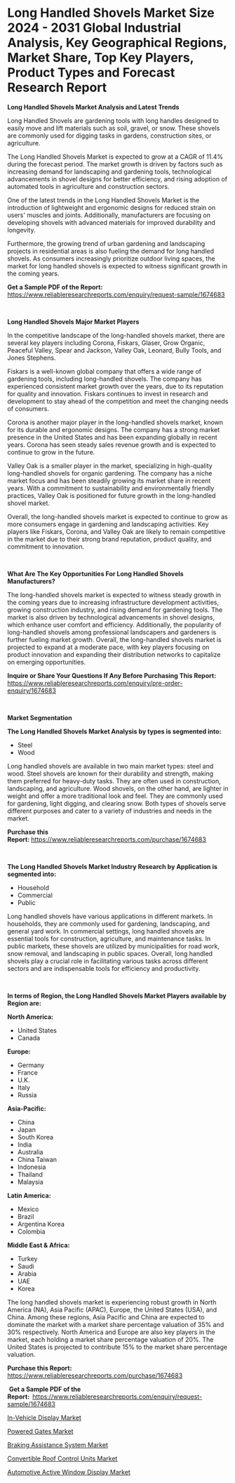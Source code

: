 <p><h1>Long Handled Shovels Market Size 2024 - 2031 Global Industrial Analysis, Key Geographical Regions, Market Share, Top Key Players, Product Types and Forecast Research Report</h1></p><p><strong>Long Handled Shovels Market Analysis and Latest Trends</strong></p>
<p><p>Long Handled Shovels are gardening tools with long handles designed to easily move and lift materials such as soil, gravel, or snow. These shovels are commonly used for digging tasks in gardens, construction sites, or agriculture.</p><p>The Long Handled Shovels Market is expected to grow at a CAGR of 11.4% during the forecast period. The market growth is driven by factors such as increasing demand for landscaping and gardening tools, technological advancements in shovel designs for better efficiency, and rising adoption of automated tools in agriculture and construction sectors.</p><p>One of the latest trends in the Long Handled Shovels Market is the introduction of lightweight and ergonomic designs for reduced strain on users' muscles and joints. Additionally, manufacturers are focusing on developing shovels with advanced materials for improved durability and longevity.</p><p>Furthermore, the growing trend of urban gardening and landscaping projects in residential areas is also fueling the demand for long handled shovels. As consumers increasingly prioritize outdoor living spaces, the market for long handled shovels is expected to witness significant growth in the coming years.</p></p>
<p><strong>Get a Sample PDF of the Report:&nbsp;</strong> <a href="https://www.reliableresearchreports.com/enquiry/request-sample/1674683">https://www.reliableresearchreports.com/enquiry/request-sample/1674683</a></p>
<p>&nbsp;</p>
<p><strong>Long Handled Shovels Major Market Players</strong></p>
<p><p>In the competitive landscape of the long-handled shovels market, there are several key players including Corona, Fiskars, Glaser, Grow Organic, Peaceful Valley, Spear and Jackson, Valley Oak, Leonard, Bully Tools, and Jones Stephens. </p><p>Fiskars is a well-known global company that offers a wide range of gardening tools, including long-handled shovels. The company has experienced consistent market growth over the years, due to its reputation for quality and innovation. Fiskars continues to invest in research and development to stay ahead of the competition and meet the changing needs of consumers. </p><p>Corona is another major player in the long-handled shovels market, known for its durable and ergonomic designs. The company has a strong market presence in the United States and has been expanding globally in recent years. Corona has seen steady sales revenue growth and is expected to continue to grow in the future.</p><p>Valley Oak is a smaller player in the market, specializing in high-quality long-handled shovels for organic gardening. The company has a niche market focus and has been steadily growing its market share in recent years. With a commitment to sustainability and environmentally friendly practices, Valley Oak is positioned for future growth in the long-handled shovel market.</p><p>Overall, the long-handled shovels market is expected to continue to grow as more consumers engage in gardening and landscaping activities. Key players like Fiskars, Corona, and Valley Oak are likely to remain competitive in the market due to their strong brand reputation, product quality, and commitment to innovation.</p></p>
<p>&nbsp;</p>
<p><strong>What Are The Key Opportunities For Long Handled Shovels Manufacturers?</strong></p>
<p><p>The long-handled shovels market is expected to witness steady growth in the coming years due to increasing infrastructure development activities, growing construction industry, and rising demand for gardening tools. The market is also driven by technological advancements in shovel designs, which enhance user comfort and efficiency. Additionally, the popularity of long-handled shovels among professional landscapers and gardeners is further fueling market growth. Overall, the long-handled shovels market is projected to expand at a moderate pace, with key players focusing on product innovation and expanding their distribution networks to capitalize on emerging opportunities.</p></p>
<p><strong>Inquire or Share Your Questions If Any Before Purchasing This Report:</strong> <a href="https://www.reliableresearchreports.com/enquiry/pre-order-enquiry/1674683">https://www.reliableresearchreports.com/enquiry/pre-order-enquiry/1674683</a></p>
<p>&nbsp;</p>
<p><strong>Market Segmentation</strong></p>
<p><strong>The Long Handled Shovels Market Analysis by types is segmented into:</strong></p>
<p><ul><li>Steel</li><li>Wood</li></ul></p>
<p><p>Long handled shovels are available in two main market types: steel and wood. Steel shovels are known for their durability and strength, making them preferred for heavy-duty tasks. They are often used in construction, landscaping, and agriculture. Wood shovels, on the other hand, are lighter in weight and offer a more traditional look and feel. They are commonly used for gardening, light digging, and clearing snow. Both types of shovels serve different purposes and cater to a variety of industries and needs in the market.</p></p>
<p><strong>Purchase this Report:&nbsp;</strong><a href="https://www.reliableresearchreports.com/purchase/1674683">https://www.reliableresearchreports.com/purchase/1674683</a></p>
<p>&nbsp;</p>
<p><strong>The Long Handled Shovels Market Industry Research by Application is segmented into:</strong></p>
<p><ul><li>Household</li><li>Commercial</li><li>Public</li></ul></p>
<p><p>Long handled shovels have various applications in different markets. In households, they are commonly used for gardening, landscaping, and general yard work. In commercial settings, long handled shovels are essential tools for construction, agriculture, and maintenance tasks. In public markets, these shovels are utilized by municipalities for road work, snow removal, and landscaping in public spaces. Overall, long handled shovels play a crucial role in facilitating various tasks across different sectors and are indispensable tools for efficiency and productivity.</p></p>
<p>&nbsp;</p>
<p><strong>In terms of Region, the Long Handled Shovels Market Players available by Region are:</strong></p>
<p>
    <p> <strong> North America: </strong>
        <ul>
            <li>United States</li>
            <li>Canada</li>
        </ul>
        </p> 
    <p> <strong> Europe: </strong>
        <ul>
            <li>Germany</li>
            <li>France</li>
            <li>U.K.</li>
            <li>Italy</li>
            <li>Russia</li>
        </ul>
        </p> 
    <p> <strong> Asia-Pacific: </strong>
        <ul>
            <li>China</li>
            <li>Japan</li>
            <li>South Korea</li>
            <li>India</li>
            <li>Australia</li>
            <li>China Taiwan</li>
            <li>Indonesia</li>
            <li>Thailand</li>
            <li>Malaysia</li>
        </ul>
        </p> 
    <p> <strong> Latin America: </strong>
        <ul>
            <li>Mexico</li>
            <li>Brazil</li>
            <li>Argentina Korea</li>
            <li>Colombia</li>
        </ul>
        </p> 
    <p> <strong> Middle East & Africa: </strong>
        <ul>
            <li>Turkey</li>
            <li>Saudi</li>
            <li>Arabia</li>
            <li>UAE</li>
            <li>Korea</li>
        </ul>
    </p>
    </p>
<p><p>The long handled shovels market is experiencing robust growth in North America (NA), Asia Pacific (APAC), Europe, the United States (USA), and China. Among these regions, Asia Pacific and China are expected to dominate the market with a market share percentage valuation of 35% and 30% respectively. North America and Europe are also key players in the market, each holding a market share percentage valuation of 20%. The United States is projected to contribute 15% to the market share percentage valuation.</p></p>
<p><strong>Purchase this Report: </strong><a href="https://www.reliableresearchreports.com/purchase/1674683">https://www.reliableresearchreports.com/purchase/1674683</a></p>
<p>&nbsp;<strong>Get a Sample PDF of the Report:&nbsp;&nbsp;</strong><a href="https://www.reliableresearchreports.com/enquiry/request-sample/1674683">https://www.reliableresearchreports.com/enquiry/request-sample/1674683</a></p>
<p><strong></strong></p>
<p><p><a href="https://issuu.com/reportprime-2/docs/in-vehicle-display-market-size-2030.pptx">In-Vehicle Display Market</a></p><p><a href="https://github.com/GroverBarry/Market-Research-Report-List-4/blob/main/powered-gates-market.md">Powered Gates Market</a></p><p><a href="https://github.com/kathiaseamanalvaradovlprc2h/Market-Research-Report-List-1/blob/main/braking-assistance-system-market.md">Braking Assistance System Market</a></p><p><a href="https://github.com/wusalecollins540tpqoz/Market-Research-Report-List-1/blob/main/convertible-roof-control-units-market.md">Convertible Roof Control Units Market</a></p><p><a href="https://issuu.com/reportprime-2/docs/automotive-active-window-display-market-size-2030.">Automotive Active Window Display Market</a></p></p>